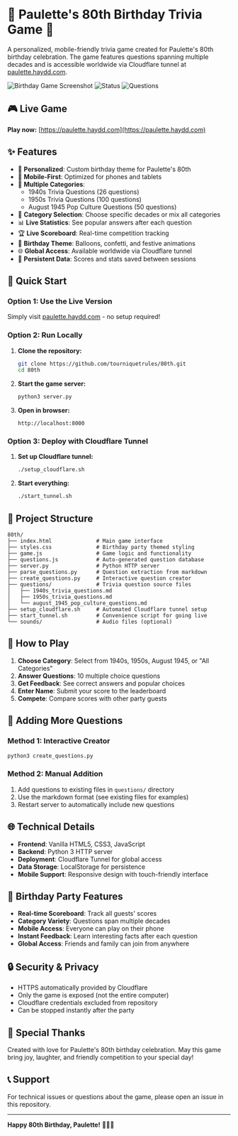 # 🎉 Paulette's 80th Birthday Trivia Game 🎂

A personalized, mobile-friendly trivia game created for Paulette's 80th birthday celebration. The game features questions spanning multiple decades and is accessible worldwide via Cloudflare tunnel at [paulette.haydd.com](https://paulette.haydd.com).

![Birthday Game Screenshot](https://img.shields.io/badge/Birthday-80th%20Celebration-ff69b4)
![Status](https://img.shields.io/badge/Status-Live-brightgreen)
![Questions](https://img.shields.io/badge/Questions-176-blue)

## 🎮 Live Game

**Play now:** [https://paulette.haydd.com](https://paulette.haydd.com)

## ✨ Features

- 🎂 **Personalized**: Custom birthday theme for Paulette's 80th
- 📱 **Mobile-First**: Optimized for phones and tablets
- 🎲 **Multiple Categories**: 
  - 1940s Trivia Questions (26 questions)
  - 1950s Trivia Questions (100 questions)  
  - August 1945 Pop Culture Questions (50 questions)
- 🎯 **Category Selection**: Choose specific decades or mix all categories
- 📊 **Live Statistics**: See popular answers after each question
- 🏆 **Live Scoreboard**: Real-time competition tracking
- 🎨 **Birthday Theme**: Balloons, confetti, and festive animations
- 🌐 **Global Access**: Available worldwide via Cloudflare tunnel
- 💾 **Persistent Data**: Scores and stats saved between sessions

## 🚀 Quick Start

### Option 1: Use the Live Version
Simply visit [paulette.haydd.com](https://paulette.haydd.com) - no setup required!

### Option 2: Run Locally

1. **Clone the repository:**
   ```bash
   git clone https://github.com/tourniquetrules/80th.git
   cd 80th
   ```

2. **Start the game server:**
   ```bash
   python3 server.py
   ```

3. **Open in browser:**
   ```
   http://localhost:8000
   ```

### Option 3: Deploy with Cloudflare Tunnel

1. **Set up Cloudflare tunnel:**
   ```bash
   ./setup_cloudflare.sh
   ```

2. **Start everything:**
   ```bash
   ./start_tunnel.sh
   ```

## 📁 Project Structure

```
80th/
├── index.html              # Main game interface
├── styles.css              # Birthday party themed styling  
├── game.js                 # Game logic and functionality
├── questions.js            # Auto-generated question database
├── server.py               # Python HTTP server
├── parse_questions.py      # Question extraction from markdown
├── create_questions.py     # Interactive question creator
├── questions/              # Trivia question source files
│   ├── 1940s_trivia_questions.md
│   ├── 1950s_trivia_questions.md
│   └── august_1945_pop_culture_questions.md
├── setup_cloudflare.sh     # Automated Cloudflare tunnel setup
├── start_tunnel.sh         # Convenience script for going live
└── sounds/                 # Audio files (optional)
```

## 🎯 How to Play

1. **Choose Category**: Select from 1940s, 1950s, August 1945, or "All Categories"
2. **Answer Questions**: 10 multiple choice questions
3. **Get Feedback**: See correct answers and popular choices
4. **Enter Name**: Submit your score to the leaderboard
5. **Compete**: Compare scores with other party guests

## 🔧 Adding More Questions

### Method 1: Interactive Creator
```bash
python3 create_questions.py
```

### Method 2: Manual Addition
1. Add questions to existing files in `questions/` directory
2. Use the markdown format (see existing files for examples)
3. Restart server to automatically include new questions

## 🌐 Technical Details

- **Frontend**: Vanilla HTML5, CSS3, JavaScript
- **Backend**: Python 3 HTTP server
- **Deployment**: Cloudflare Tunnel for global access
- **Data Storage**: LocalStorage for persistence
- **Mobile Support**: Responsive design with touch-friendly interface

## 🎂 Birthday Party Features

- **Real-time Scoreboard**: Track all guests' scores
- **Category Variety**: Questions span multiple decades
- **Mobile Access**: Everyone can play on their phone
- **Instant Feedback**: Learn interesting facts after each question
- **Global Access**: Friends and family can join from anywhere

## 🔒 Security & Privacy

- HTTPS automatically provided by Cloudflare
- Only the game is exposed (not the entire computer)
- Cloudflare credentials excluded from repository
- Can be stopped instantly after the party

## 🎉 Special Thanks

Created with love for Paulette's 80th birthday celebration. May this game bring joy, laughter, and friendly competition to your special day!

## 📞 Support

For technical issues or questions about the game, please open an issue in this repository.

---

**Happy 80th Birthday, Paulette!** 🎂✨🎉
